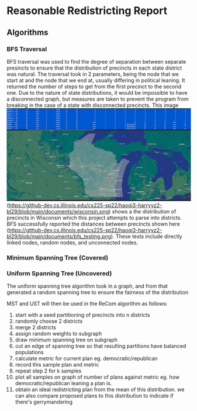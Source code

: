 # Reasonable Redistricting Report

## Algorithms

### BFS Traversal
BFS traversal was used to find the degree of separation between separate presincts to ensure that the distribution of precincts in each state district was natural. The traversal took in 2 parameters, being the node that we start at and the node that we end at, usually differing in political leaning. It returned the number of steps to get from the first precinct to the second one. Due to the nature of state distributions, it would be impossible to have a disconnected graph, but measures are taken to prevent the program from breaking in the case of a state with disconnected precincts. This image ![](wisconsin.png) (https://github-dev.cs.illinois.edu/cs225-sp22/haoqi3-harryyz2-bl29/blob/main/documents/wisconsin.png) shows a the distribution of precincts in Wisconsin which this project attempts to parse into districts. BFS successfully reported the distances between precincts shown here (https://github-dev.cs.illinois.edu/cs225-sp22/haoqi3-harryyz2-bl29/blob/main/documents/bfs_testing.png). These tests include directly linked nodes, random nodes, and unconnected nodes.

### Minimum Spanning Tree (Covered)

### Uniform Spanning Tree (Uncovered)
The uniform spanning tree algorithm took in a graph, and from that generated a random spanning tree to ensure the fairness of the distribution

MST and UST will then be used in the ReCom algorithm as follows:
1. start with a seed partitioning of precincts into n districts
2. randomly choose 2 districts
3. merge 2 districts
4. assign random weights to subgraph
5. draw minimum spanning tree on subgraph
6. cut an edge of spanning tree so that resulting partitions have balanced populations
7. calculate metric for current plan eg. democratic/republican
8. record this sample plan and metric
9. repeat step 2 for k samples
10. plot all samples on graph of number of plans against metric eg. how democratic/republican leaning a plan is.
11. obtain an ideal redistricting plan from the mean of this distribution. we can also compare proposed plans to this distribution to indicate if there's gerrymandering
